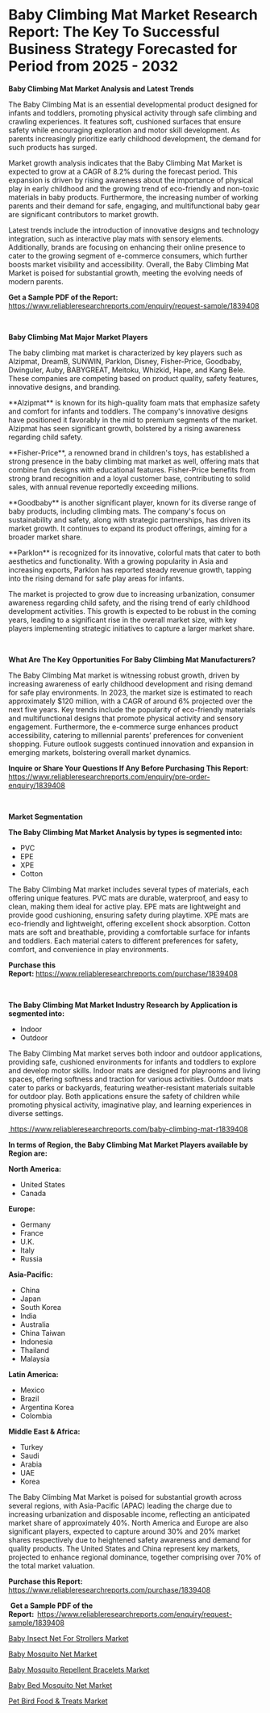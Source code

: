 <p><h1>Baby Climbing Mat Market Research Report: The Key To Successful Business Strategy Forecasted for Period from 2025 - 2032</h1></p><p><strong>Baby Climbing Mat Market Analysis and Latest Trends</strong></p>
<p><p>The Baby Climbing Mat is an essential developmental product designed for infants and toddlers, promoting physical activity through safe climbing and crawling experiences. It features soft, cushioned surfaces that ensure safety while encouraging exploration and motor skill development. As parents increasingly prioritize early childhood development, the demand for such products has surged.</p><p>Market growth analysis indicates that the Baby Climbing Mat Market is expected to grow at a CAGR of 8.2% during the forecast period. This expansion is driven by rising awareness about the importance of physical play in early childhood and the growing trend of eco-friendly and non-toxic materials in baby products. Furthermore, the increasing number of working parents and their demand for safe, engaging, and multifunctional baby gear are significant contributors to market growth. </p><p>Latest trends include the introduction of innovative designs and technology integration, such as interactive play mats with sensory elements. Additionally, brands are focusing on enhancing their online presence to cater to the growing segment of e-commerce consumers, which further boosts market visibility and accessibility. Overall, the Baby Climbing Mat Market is poised for substantial growth, meeting the evolving needs of modern parents.</p></p>
<p><strong>Get a Sample PDF of the Report:&nbsp;</strong> <a href="https://www.reliableresearchreports.com/enquiry/request-sample/1839408?utm_campaign=40&utm_medium=2&utm_source=Github&utm_content=ia&utm_term=10022025&utm_id=baby-climbing-mat">https://www.reliableresearchreports.com/enquiry/request-sample/1839408</a></p>
<p>&nbsp;</p>
<p><strong>Baby Climbing Mat Major Market Players</strong></p>
<p><p>The baby climbing mat market is characterized by key players such as Alzipmat, DreamB, SUNWIN, Parklon, Disney, Fisher-Price, Goodbaby, Dwinguler, Auby, BABYGREAT, Meitoku, Whizkid, Hape, and Kang Bele. These companies are competing based on product quality, safety features, innovative designs, and branding.</p><p>**Alzipmat** is known for its high-quality foam mats that emphasize safety and comfort for infants and toddlers. The company's innovative designs have positioned it favorably in the mid to premium segments of the market. Alzipmat has seen significant growth, bolstered by a rising awareness regarding child safety.</p><p>**Fisher-Price**, a renowned brand in children's toys, has established a strong presence in the baby climbing mat market as well, offering mats that combine fun designs with educational features. Fisher-Price benefits from strong brand recognition and a loyal customer base, contributing to solid sales, with annual revenue reportedly exceeding millions.</p><p>**Goodbaby** is another significant player, known for its diverse range of baby products, including climbing mats. The company's focus on sustainability and safety, along with strategic partnerships, has driven its market growth. It continues to expand its product offerings, aiming for a broader market share.</p><p>**Parklon** is recognized for its innovative, colorful mats that cater to both aesthetics and functionality. With a growing popularity in Asia and increasing exports, Parklon has reported steady revenue growth, tapping into the rising demand for safe play areas for infants.</p><p>The market is projected to grow due to increasing urbanization, consumer awareness regarding child safety, and the rising trend of early childhood development activities. This growth is expected to be robust in the coming years, leading to a significant rise in the overall market size, with key players implementing strategic initiatives to capture a larger market share.</p></p>
<p>&nbsp;</p>
<p><strong>What Are The Key Opportunities For Baby Climbing Mat Manufacturers?</strong></p>
<p><p>The Baby Climbing Mat market is witnessing robust growth, driven by increasing awareness of early childhood development and rising demand for safe play environments. In 2023, the market size is estimated to reach approximately $120 million, with a CAGR of around 6% projected over the next five years. Key trends include the popularity of eco-friendly materials and multifunctional designs that promote physical activity and sensory engagement. Furthermore, the e-commerce surge enhances product accessibility, catering to millennial parents’ preferences for convenient shopping. Future outlook suggests continued innovation and expansion in emerging markets, bolstering overall market dynamics.</p></p>
<p><strong>Inquire or Share Your Questions If Any Before Purchasing This Report:</strong> <a href="https://www.reliableresearchreports.com/enquiry/pre-order-enquiry/1839408?utm_campaign=40&utm_medium=2&utm_source=Github&utm_content=ia&utm_term=10022025&utm_id=baby-climbing-mat">https://www.reliableresearchreports.com/enquiry/pre-order-enquiry/1839408</a></p>
<p>&nbsp;</p>
<p><strong>Market Segmentation</strong></p>
<p><strong>The Baby Climbing Mat Market Analysis by types is segmented into:</strong></p>
<p><ul><li>PVC</li><li>EPE</li><li>XPE</li><li>Cotton</li></ul></p>
<p><p>The Baby Climbing Mat market includes several types of materials, each offering unique features. PVC mats are durable, waterproof, and easy to clean, making them ideal for active play. EPE mats are lightweight and provide good cushioning, ensuring safety during playtime. XPE mats are eco-friendly and lightweight, offering excellent shock absorption. Cotton mats are soft and breathable, providing a comfortable surface for infants and toddlers. Each material caters to different preferences for safety, comfort, and convenience in play environments.</p></p>
<p><strong>Purchase this Report:&nbsp;</strong><a href="https://www.reliableresearchreports.com/purchase/1839408?utm_campaign=40&utm_medium=2&utm_source=Github&utm_content=ia&utm_term=10022025&utm_id=baby-climbing-mat">https://www.reliableresearchreports.com/purchase/1839408</a></p>
<p>&nbsp;</p>
<p><strong>The Baby Climbing Mat Market Industry Research by Application is segmented into:</strong></p>
<p><ul><li>Indoor</li><li>Outdoor</li></ul></p>
<p><p>The Baby Climbing Mat market serves both indoor and outdoor applications, providing safe, cushioned environments for infants and toddlers to explore and develop motor skills. Indoor mats are designed for playrooms and living spaces, offering softness and traction for various activities. Outdoor mats cater to parks or backyards, featuring weather-resistant materials suitable for outdoor play. Both applications ensure the safety of children while promoting physical activity, imaginative play, and learning experiences in diverse settings.</p></p>
<p><a href="https://www.reliableresearchreports.com/baby-climbing-mat-r1839408?utm_campaign=40&utm_medium=2&utm_source=Github&utm_content=ia&utm_term=10022025&utm_id=baby-climbing-mat">&nbsp;https://www.reliableresearchreports.com/baby-climbing-mat-r1839408</a></p>
<p><strong>In terms of Region, the Baby Climbing Mat Market Players available by Region are:</strong></p>
<p>
    <p> <strong> North America: </strong>
        <ul>
            <li>United States</li>
            <li>Canada</li>
        </ul>
        </p> 
    <p> <strong> Europe: </strong>
        <ul>
            <li>Germany</li>
            <li>France</li>
            <li>U.K.</li>
            <li>Italy</li>
            <li>Russia</li>
        </ul>
        </p> 
    <p> <strong> Asia-Pacific: </strong>
        <ul>
            <li>China</li>
            <li>Japan</li>
            <li>South Korea</li>
            <li>India</li>
            <li>Australia</li>
            <li>China Taiwan</li>
            <li>Indonesia</li>
            <li>Thailand</li>
            <li>Malaysia</li>
        </ul>
        </p> 
    <p> <strong> Latin America: </strong>
        <ul>
            <li>Mexico</li>
            <li>Brazil</li>
            <li>Argentina Korea</li>
            <li>Colombia</li>
        </ul>
        </p> 
    <p> <strong> Middle East & Africa: </strong>
        <ul>
            <li>Turkey</li>
            <li>Saudi</li>
            <li>Arabia</li>
            <li>UAE</li>
            <li>Korea</li>
        </ul>
    </p>
    </p>
<p><p>The Baby Climbing Mat Market is poised for substantial growth across several regions, with Asia-Pacific (APAC) leading the charge due to increasing urbanization and disposable income, reflecting an anticipated market share of approximately 40%. North America and Europe are also significant players, expected to capture around 30% and 20% market shares respectively due to heightened safety awareness and demand for quality products. The United States and China represent key markets, projected to enhance regional dominance, together comprising over 70% of the total market valuation.</p></p>
<p><strong>Purchase this Report: </strong><a href="https://www.reliableresearchreports.com/purchase/1839408?utm_campaign=40&utm_medium=2&utm_source=Github&utm_content=ia&utm_term=10022025&utm_id=baby-climbing-mat">https://www.reliableresearchreports.com/purchase/1839408</a></p>
<p>&nbsp;<strong>Get a Sample PDF of the Report:&nbsp;&nbsp;</strong><a href="https://www.reliableresearchreports.com/enquiry/request-sample/1839408?utm_campaign=40&utm_medium=2&utm_source=Github&utm_content=ia&utm_term=10022025&utm_id=baby-climbing-mat">https://www.reliableresearchreports.com/enquiry/request-sample/1839408</a></p>
<p><strong></strong></p>
<p><p><a href="https://github.com/daphnyvashdi/Market-Research-Report-List-1/blob/main/baby-insect-net-for-strollers-market.md?utm_campaign=40&utm_medium=2&utm_source=Github&utm_content=ia&utm_term=10022025&utm_id=baby-climbing-mat">Baby Insect Net For Strollers Market</a></p><p><a href="https://github.com/giblydirani3/Market-Research-Report-List-1/blob/main/baby-mosquito-net-market.md?utm_campaign=40&utm_medium=2&utm_source=Github&utm_content=ia&utm_term=10022025&utm_id=baby-climbing-mat">Baby Mosquito Net Market</a></p><p><a href="https://github.com/sderolza/Market-Research-Report-List-1/blob/main/baby-mosquito-repellent-bracelets-market.md?utm_campaign=40&utm_medium=2&utm_source=Github&utm_content=ia&utm_term=10022025&utm_id=baby-climbing-mat">Baby Mosquito Repellent Bracelets Market</a></p><p><a href="https://github.com/ijffseandy/Market-Research-Report-List-1/blob/main/baby-bed-mosquito-net-market.md?utm_campaign=40&utm_medium=2&utm_source=Github&utm_content=ia&utm_term=10022025&utm_id=baby-climbing-mat">Baby Bed Mosquito Net Market</a></p><p><a href="https://github.com/voigttyagi/Market-Research-Report-List-1/blob/main/pet-bird-food-treats-market.md?utm_campaign=40&utm_medium=2&utm_source=Github&utm_content=ia&utm_term=10022025&utm_id=baby-climbing-mat">Pet Bird Food & Treats Market</a></p></p>